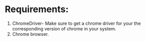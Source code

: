# Requirements:
1. ChromeDriver- Make sure to get a chrome driver for your the corresponding version of chrome in your system.
2. Chrome browser.
